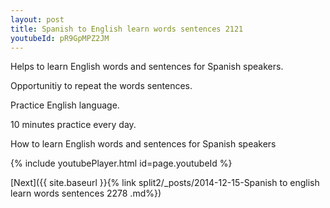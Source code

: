 ```yaml
---
layout: post
title: Spanish to English learn words sentences 2121 
youtubeId: pR9GpMPZ2JM
---
```

 
 
Helps to learn English words and sentences for Spanish speakers.

Opportunitiy to repeat the words sentences. 

Practice English language. 
 
10 minutes practice every day. 
 
How to learn English words and sentences for Spanish speakers 
 
{% include youtubePlayer.html id=page.youtubeId %}
 
 
[Next]({{ site.baseurl }}{% link  split2/_posts/2014-12-15-Spanish to english learn words sentences 2278 .md%})
 
